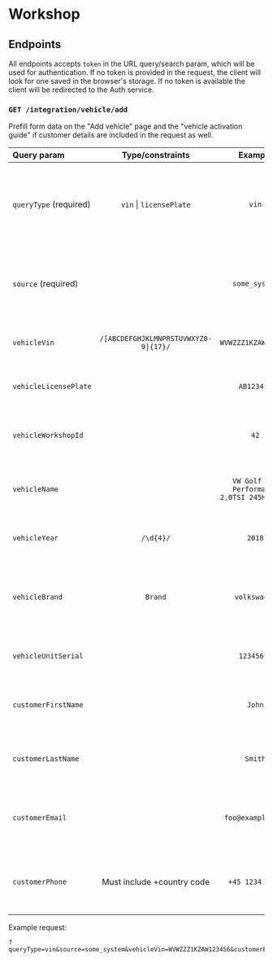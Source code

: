 # Workshop

## Endpoints

All endpoints accepts `token` in the URL query/search param, which will be used for authentication. If no token is provided in the request, the client will look for one saved in the browser's storage. If no token is available the client will be redirected to the Auth service.

### `GET /integration/vehicle/add`

Prefill form data on the "Add vehicle" page and the "vehicle activation guide" if customer details are included in the request as well.

| Query param            |           Type/constraints           |                   Example                   | Description                                                                                                                         |
| :--------------------- | :----------------------------------: | :-----------------------------------------: | :---------------------------------------------------------------------------------------------------------------------------------- |
| `queryType` (required) |       `vin` \| `licensePlate`        |                    `vin`                    | Whether to add a vehicle based on its `vin` or `licensePlate`. Different forms will be shown.                                       |
| `source`   (required)  |                                      |                `some_system`                | Where the vehicle details came from, works similarly to a browser User Agent.                                                       |
| `vehicleVin`           | `/[ABCDEFGHJKLMNPRSTUVWXYZ0-9]{17}/` |             `WVWZZZ1KZAW123456`             | The chassis number/vin of the vehicle being added.                                                                                  |
| `vehicleLicensePlate`  |                                      |                 `AB123456`                  | The license plate of the vehicle being added.                                                                                       |
| `vehicleWorkshopId`    |                                      |                    `42`                     | The workshop ID of the vehicle should be added to.                                                                                  |
| `vehicleName`          |                                      | `VW Golf GTI Performance 2,0TSI 245HK DSG7` | The vheicle's full name, including model description.                                                                               |
| `vehicleYear`          |              `/\d{4}/`               |                   `2018`                    | The production year of the vehicle.                                                                                                 |
| `vehicleBrand`         |               `Brand`                |                `volkswagen`                 | The vehicle brand/make, get [list of supported brands](https://api.connectedcars.io/graphql/graphiql/) from the API's `Brand` type. |
| `vehicleUnitSerial`    |                                      |                 `12345678`                  | The serial number of the unit in the vehicle.                                                                                       |
| `customerFirstName`    |                                      |                   `John`                    | First name of the customer being added to the vehicle.                                                                              |
| `customerLastName`     |                                      |                   `Smith`                   | Last name of the customer being added to the vehicle.                                                                               |
| `customerEmail`        |                                      |              `foo@example.com`              | Email address of the customer being added to the vehicle.                                                                           |
| `customerPhone`        |      Must include +country code      |               `+45 1234 5678`               | Phone number of the customer being added to the vehicle.                                                                            |

Example request:

```
?queryType=vin&source=some_system&vehicleVin=WVWZZZ1KZAW123456&customerEmail=johnsmith@example.com
```
